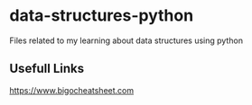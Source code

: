# data-structures-python
Files related to my learning about data structures using python

## Usefull Links
https://www.bigocheatsheet.com
